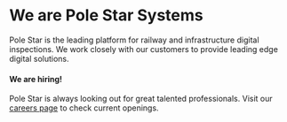 # We are Pole Star Systems

Pole Star is the leading platform for railway and infrastructure digital inspections. We work closely with our customers to provide leading edge digital solutions.

#### We are hiring!

Pole Star is always looking out for great talented professionals. Visit our [careers page](https://polestaream.bamboohr.com/careers) to check current openings.
